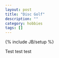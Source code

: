 ```yaml
---
layout: post
title: "Disc Golf"
description: ""
category: hobbies
tags: []
---
```

{% include JB/setup %}


Test test test